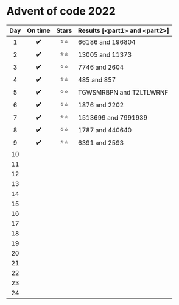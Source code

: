 # Advent of code 2022

| Day | On time | Stars | Results [&lt;part1> and &lt;part2>] |
|:---:|:-------:|:-----:|:------------------------------------|
|  1  |   ✔️    |  ⭐⭐   | 66186 and 196804                    |
|  2  |   ✔️    |  ⭐⭐   | 13005 and 11373                     |
|  3  |   ✔️    |  ⭐⭐   | 7746 and 2604                       |
|  4  |   ✔️    |  ⭐⭐   | 485 and 857                         |
|  5  |   ✔️    |  ⭐⭐   | TGWSMRBPN and TZLTLWRNF             |
|  6  |   ✔️    |  ⭐⭐   | 1876 and 2202                       |
|  7  |   ✔️    |  ⭐⭐   | 1513699 and 7991939                 |
|  8  |   ✔️    |  ⭐⭐   | 1787 and 440640                     |
|  9  |   ✔️    |  ⭐⭐   | 6391 and 2593                       |
| 10  |         |       |                                     |
| 11  |         |       |                                     |
| 12  |         |       |                                     |
| 13  |         |       |                                     |
| 14  |         |       |                                     |
| 15  |         |       |                                     |
| 16  |         |       |                                     |
| 17  |         |       |                                     |
| 18  |         |       |                                     |
| 19  |         |       |                                     |
| 20  |         |       |                                     |
| 21  |         |       |                                     |
| 22  |         |       |                                     |
| 23  |         |       |                                     |
| 24  |         |       |                                     |
